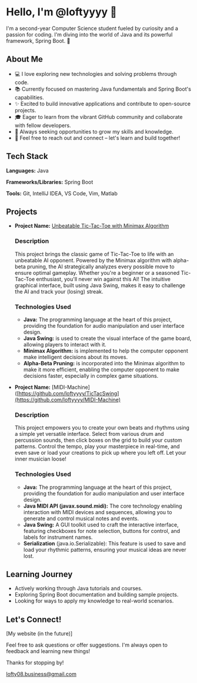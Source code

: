 # Hello, I'm @loftyyyy 👋

I'm a second-year Computer Science student fueled by curiosity and a passion for coding.  I'm diving into the world of Java and its powerful framework, Spring Boot. 🌱

## About Me

- 💻 I love exploring new technologies and solving problems through code.
- 📚 Currently focused on mastering Java fundamentals and Spring Boot's capabilities.
- ✨ Excited to build innovative applications and contribute to open-source projects.
- 🎓 Eager to learn from the vibrant GitHub community and collaborate with fellow developers.
- 🌱 Always seeking opportunities to grow my skills and knowledge.
- 💬 Feel free to reach out and connect – let's learn and build together!

## Tech Stack

**Languages:** Java

**Frameworks/Libraries:** Spring Boot

**Tools:**  Git, IntelliJ IDEA, VS Code, Vim, Matlab


## Projects


* **Project Name:** [Unbeatable Tic-Tac-Toe with Minimax Algorithm](https://github.com/loftyyyy/TicTacSwing)
    ### Description
  This project brings the classic game of Tic-Tac-Toe to life with an unbeatable AI opponent. Powered by the Minimax algorithm with alpha-beta pruning, the AI strategically analyzes every possible move to ensure optimal gameplay. Whether you're a beginner or a seasoned Tic-Tac-Toe enthusiast, you'll never win against this AI! The intuitive graphical interface, built using Java Swing, makes it easy to challenge the AI and track your (losing) streak.
  
    ### Technologies Used
    * **Java:** The programming language at the heart of this project, providing the foundation for audio manipulation and user interface design.
    * **Java Swing:** is used to create the visual interface of the game board, allowing players to interact with it.
    * **Minimax Algorithm:** is implemented to help the computer opponent make intelligent decisions about its moves.
    * **Alpha-Beta Pruning:** is incorporated into the Minimax algorithm to make it more efficient, enabling the computer opponent to make decisions faster, especially in complex game situations.
      
* **Project Name:** [MIDI-Machine]([https://github.com/loftyyyy/TicTacSwing](https://github.com/loftyyyy/MIDI-Machine)
    ### Description
  This project empowers you to create your own beats and rhythms using a simple yet versatile interface. Select from various drum and percussion sounds, then click boxes on the grid to build your custom patterns. Control the tempo, play your masterpiece in real-time, and even save or load your creations to pick up where you left off. Let your inner musician loose!
  
    ### Technologies Used
    * **Java:** The programming language at the heart of this project, providing the foundation for audio manipulation and user interface design.
    * **Java MIDI API (javax.sound.midi):** The core technology enabling interaction with MIDI devices and sequences, allowing you to generate and control musical notes and events.
    * **Java Swing:** A GUI toolkit used to craft the interactive interface, featuring checkboxes for note selection, buttons for control, and labels for instrument names.
    * **Serialization** (java.io.Serializable): This feature is used to save and load your rhythmic patterns, ensuring your musical ideas are never lost.
      
## Learning Journey

* Actively working through Java tutorials and courses.
* Exploring Spring Boot documentation and building sample projects.
* Looking for ways to apply my knowledge to real-world scenarios.

## Let's Connect!

[My website (in the future)]

Feel free to ask questions or offer suggestions. I'm always open to feedback and learning new things! 

Thanks for stopping by! 

lofty08.business@gmail.com

<!---
loftyyyy/loftyyyy is a ✨ special ✨ repository because its `README.md` (this file) appears on your GitHub profile.
You can click the Preview link to take a look at your changes.
--->
